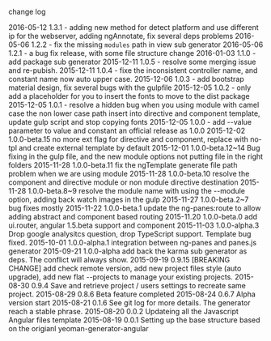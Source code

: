 change log

2016-05-12 1.3.1 - adding new method for detect platform and use different ip for the webserver, adding ngAnnotate, fix several deps problems
2016-05-06 1.2.2 - fix the missing `modules` path in view sub generator
2016-05-06 1.2.1 - a bug fix release, with some file structure change
2016-01-03 1.1.0 - add package sub generator
2015-12-11 1.0.5 - resolve some merging issue and re-pubish.
2015-12-11 1.0.4 - fixe the inconsistent controller name, and constant name now auto upper case.
2015-12-06 1.0.3 - add bootstrap material design, fix several bugs with the gulpfile
2015-12-05 1.0.2 - only add a placeholder for you to insert the fonts to move to the dist package
2015-12-05 1.0.1 - resolve a hidden bug when you using module with camel case the non lower case path insert into directive and component template, update gulp script and stop copying fonts
2015-12-05 1.0.0 - add --value parameter to value and constant an official release as 1.0.0
2015-12-02 1.0.0-beta.15 no more ext flag for directive and component, replace with no-tpl and create external template by default
2015-12-01 1.0.0-beta.12~14 Bug fixing in the gulp file, and the new module options not putting file in the right folders
2015-11-28 1.0.0-beta.11 fix the ngTemplate generate file path problem when we are using module
2015-11-28 1.0.0-beta.10 resolve the component and directive module or non module directive destination
2015-11-28 1.0.0-beta.8~9 resolve the module name with using the --module option, adding back watch images in the gulp
2015-11-27 1.0.0-beta.2~7 bug fixes mostly
2015-11-22 1.0.0-beta.1 update the ng-panes:route to allow adding abstract and component based routing
2015-11.20 1.0.0-beta.0 add ui.router, angular 1.5.beta support and component
2015-11-03 1.0.0-alpha.3 Drop google analysitcs question, drop TypeScript support. Template bug fixed.
2015-10-01 1.0.0-alpha.1 integration between ng-panes and panes.js generator
2015-09-21 1.0.0-alpha add back the karma sub generator as deps. The conflict will always show.
2015-09-19 0.9.15 [BREAKING CHANGE] add check remote version, add new project files style (auto upgrade), add new flat --projects to manage your existing projects.
2015-08-30 0.9.4 Save and retrieve project / users settings to recreate same project.
2015-08-29 0.8.6 Beta feature completed
2015-08-24 0.6.7 Alpha version start
2015-08-21 0.1.6 See git log for more details. The generator reach a stable phrase.
2015-08-20 0.0.2 Updateing all the Javascript Angular files template
2015-08-19 0.0.1 Setting up the base structure based on the origianl yeoman-generator-angular
